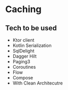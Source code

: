 # Caching

## Tech to be used
- Ktor client
- Kotlin Serialization
- SqlDelight
- Dagger Hilt
- Paging3
- Coroutines
- Flow
- Compose
- With Clean Architecutre
